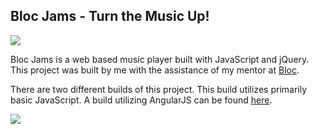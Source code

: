 ## Bloc Jams - Turn the Music Up!

![](http://www.gtgraves.net/img/landing.png)

Bloc Jams is a web based music player built with JavaScript and jQuery. This project was built by me with the assistance of my mentor at [Bloc](https://www.bloc.io/).

There are two different builds of this project.  This build utilizes primarily basic JavaScript.  A build utilizing AngularJS can be found [here](https://github.com/gtgraves/bloc-jams-angular).

![](http://www.gtgraves.net/img/album.png)
